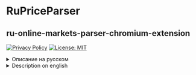 # RuPriceParser
## ru-online-markets-parser-chromium-extension
[![Privacy Policy](https://img.shields.io/badge/Privacy-Policy-blue?style=for-the-badge&logo=github&logoColor=white)](https://warghkhan.github.io/ru-online-markets-parser-chromium-extension/privacy.html)
[![License: MIT](https://img.shields.io/badge/License-MIT-blue.svg)](https://opensource.org/licenses/MIT)

<details>
<summary>Описание на русском</summary>
---

Удобное расширение для браузеров на базе Chromium, позволяющее парсить данные с российских онлайн-магазинов.  
**Работает в Google Chrome, Yandex Browser, Brave и других Chromium-based браузерах.**

---

## 📌 Описание

**RuPriceParser** — это расширение для браузера, разработанное для автоматического извлечения информации о товарах с популярных российских маркетплейсов.

Просто откройте страницу товара — и расширение соберёт нужные данные:  
✅ Название  
✅ Цена  
✅ Другие параметры

Данные можно быстро экспортировать в **JSON** / **XLS** / **TXT** для дальнейшего анализа.

---

## 🛒 Поддерживаемые площадки

- Wildberries
- Ozon
- М.Видео
- Ситилинк
- Яндекс.Маркет
- ...и другие (поддержка расширяется)

---

## 💡 Возможности использования

- Мониторинг цен и динамики скидок
- Анализ конкурентов
- Сбор данных для маркетинговых исследований
- Автоматизация рутинных задач
- Сравнение предложений между магазинами

</details>

<details>
<summary>Description on english</summary>
---

A convenient Chromium-based browser extension for parsing data from Russian online marketplaces.  
**Works in Google Chrome, Yandex Browser, Brave, and others Chromium-based browsers.**

---

## 📌 Description

**RuPriceParser** is a browser extension designed to automatically extract product information from popular Russian e-commerce platforms.

Just open a product page — the extension will collect key details:  
✅ Title  
✅ Price  
✅ Other parameters

Easily export data to **JSON** / **XLS** / **TXT** for further analysis.

---

## 🛒 Supported Marketplaces

- Wildberries
- Ozon
- М.Видео
- Ситилинк
- Яндекс.Маркет
- ...and more (support is expanding)

---

## 💡 Use Cases

- Price monitoring and discount tracking
- Competitor analysis
- Data collection for market research
- Automation of repetitive tasks
- Cross-store price comparison

</details>
